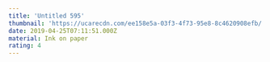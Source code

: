 ```yaml
---
title: 'Untitled 595'
thumbnail: 'https://ucarecdn.com/ee158e5a-03f3-4f73-95e8-8c4620908efb/'
date: 2019-04-25T07:11:51.000Z
material: Ink on paper
rating: 4
---
```

